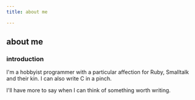 ```yaml
---
title: about me

---
```

## about me
### introduction

I'm a hobbyist programmer with a particular affection for Ruby, Smalltalk and their kin. I can also write C in a pinch.

I'll have more to say when I can think of something worth writing.
